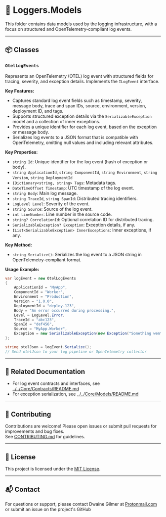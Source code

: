 ﻿# 🧠 Loggers.Models

This folder contains data models used by the logging infrastructure, with a focus on structured and OpenTelemetry-compliant log events.

---

## 📦 Classes

### `OtelLogEvents`
Represents an OpenTelemetry (OTEL) log event with structured fields for tracing, severity, and exception details. Implements the `ILogEvent` interface.

**Key Features:**
- Captures standard log event fields such as timestamp, severity, message body, trace and span IDs, source, environment, version, deployment ID, and tags.
- Supports structured exception details via the `SerializableException` model and a collection of inner exceptions.
- Provides a unique identifier for each log event, based on the exception or message body.
- Serializes log events to a JSON format that is compatible with OpenTelemetry, omitting null values and including relevant attributes.

**Key Properties:**
- `string Id`: Unique identifier for the log event (hash of exception or body).
- `string ApplicationId`, `string ComponentId`, `string Environment`, `string Version`, `string DeploymentId`
- `IDictionary<string, string> Tags`: Metadata tags.
- `DateTimeOffset Timestamp`: UTC timestamp of the log event.
- `string Body`: Main log message.
- `string TraceId`, `string SpanId`: Distributed tracing identifiers.
- `LogLevel Level`: Severity of the event.
- `string Source`: Source of the log event.
- `int LineNumber`: Line number in the source code.
- `string? CorrelationId`: Optional correlation ID for distributed tracing.
- `SerializableException? Exception`: Exception details, if any.
- `IList<SerializableException> InnerExceptions`: Inner exceptions, if any.

**Key Method:**
- `string Serialize()`: Serializes the log event to a JSON string in OpenTelemetry-compliant format.

**Usage Example:**
```csharp
var logEvent = new OtelLogEvents
{
    ApplicationId = "MyApp",
    ComponentId = "Worker",
    Environment = "Production",
    Version = "1.0.0",
    DeploymentId = "deploy-123",
    Body = "An error occurred during processing.",
    Level = LogLevel.Error,
    TraceId = "abc123",
    SpanId = "def456",
    Source = "MyApp.Worker",
    Exception = new SerializableException(new Exception("Something went wrong"))
};

string otelJson = logEvent.Serialize();
// Send otelJson to your log pipeline or OpenTelemetry collector
```

---

## 🔗 Related Documentation

- For log event contracts and interfaces, see [../../Core/Contracts/README.md](../../Core/Contracts/README.md)
- For exception serialization, see [../../Core/Models/README.md](../../Core/Models/README.md)

---

## 🤝 Contributing

Contributions are welcome! Please open issues or submit pull requests for improvements and bug fixes.  
See [CONTRIBUTING.md](../../CONTRIBUTING.md) for guidelines.

---

## 📄 License

This project is licensed under the [MIT License](../../LICENSE).

---

## 📬 Contact

For questions or support, please contact Dwaine Gilmer at [Protonmail.com](mailto:dwaine.gilmer@protonmail.com) or submit an issue on the project's GitHub
